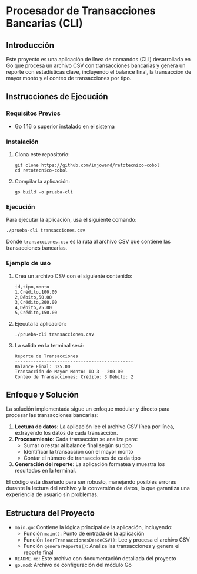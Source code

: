 # Procesador de Transacciones Bancarias (CLI)

## Introducción
Este proyecto es una aplicación de línea de comandos (CLI) desarrollada en Go que procesa un archivo CSV con transacciones bancarias y genera un reporte con estadísticas clave, incluyendo el balance final, la transacción de mayor monto y el conteo de transacciones por tipo.

## Instrucciones de Ejecución

### Requisitos Previos
- Go 1.16 o superior instalado en el sistema

### Instalación
1. Clona este repositorio:
   ```
   git clone https://github.com/imjowend/retotecnico-cobol
   cd retotecnico-cobol
   ```

2. Compilar la aplicación:
   ```
   go build -o prueba-cli
   ```

### Ejecución
Para ejecutar la aplicación, usa el siguiente comando:

```
./prueba-cli transacciones.csv
```

Donde `transacciones.csv` es la ruta al archivo CSV que contiene las transacciones bancarias.

### Ejemplo de uso
1. Crea un archivo CSV con el siguiente contenido:
   ```
   id,tipo,monto
   1,Crédito,100.00
   2,Débito,50.00
   3,Crédito,200.00
   4,Débito,75.00
   5,Crédito,150.00
   ```

2. Ejecuta la aplicación:
   ```
   ./prueba-cli transacciones.csv
   ```

3. La salida en la terminal será:
   ```
   Reporte de Transacciones
   ---------------------------------------------
   Balance Final: 325.00
   Transacción de Mayor Monto: ID 3 - 200.00
   Conteo de Transacciones: Crédito: 3 Débito: 2
   ```

## Enfoque y Solución

La solución implementada sigue un enfoque modular y directo para procesar las transacciones bancarias:

1. **Lectura de datos**: La aplicación lee el archivo CSV línea por línea, extrayendo los datos de cada transacción.
2. **Procesamiento**: Cada transacción se analiza para:
    - Sumar o restar al balance final según su tipo
    - Identificar la transacción con el mayor monto
    - Contar el número de transacciones de cada tipo
3. **Generación del reporte**: La aplicación formatea y muestra los resultados en la terminal.

El código está diseñado para ser robusto, manejando posibles errores durante la lectura del archivo y la conversión de datos, lo que garantiza una experiencia de usuario sin problemas.

## Estructura del Proyecto

- `main.go`: Contiene la lógica principal de la aplicación, incluyendo:
    - Función `main()`: Punto de entrada de la aplicación
    - Función `leerTransaccionesDesdeCSV()`: Lee y procesa el archivo CSV
    - Función `generarReporte()`: Analiza las transacciones y genera el reporte final
- `README.md`: Este archivo con documentación detallada del proyecto
- `go.mod`: Archivo de configuración del módulo Go